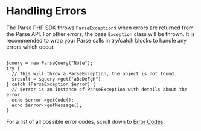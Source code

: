 # Handling Errors

The Parse PHP SDK throws `ParseException`s when errors are returned from the Parse API.  For other errors, the base `Exception` class will be thrown.  It is recommended to wrap your Parse calls in try/catch blocks to handle any errors which occur.

<pre><code class="php">
$query = new ParseQuery("Note");
try {
  // This will throw a ParseException, the object is not found.
  $result = $query->get("aBcDeFgH")
} catch (ParseException $error) {
  // $error is an instance of ParseException with details about the error.
  echo $error->getCode();
  echo $error->getMessage();
}
</code></pre>

For a list of all possible error codes, scroll down to [Error Codes](#errors).
